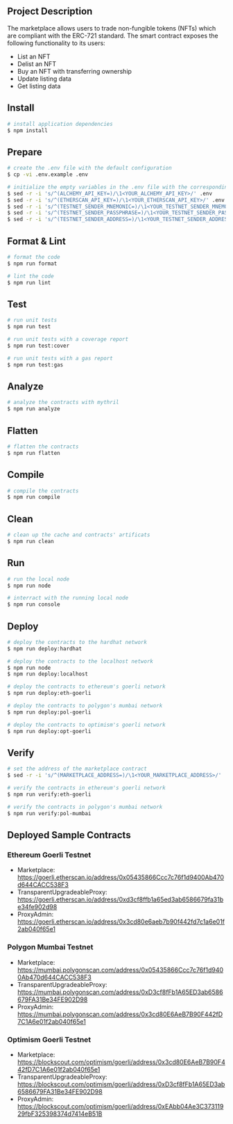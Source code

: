 ## Project Description

The marketplace allows users to trade non-fungible tokens (NFTs) which are compliant with the
ERC-721 standard. The smart contract exposes the following functionality to its users:

-   List an NFT
-   Delist an NFT
-   Buy an NFT with transferring ownership
-   Update listing data
-   Get listing data

## Install

```bash
# install application dependencies
$ npm install
```

## Prepare

```bash
# create the .env file with the default configuration
$ cp -vi .env.example .env

# initialize the empty variables in the .env file with the corresponding values
$ sed -r -i 's/^(ALCHEMY_API_KEY=)/\1<YOUR_ALCHEMY_API_KEY>/' .env
$ sed -r -i 's/^(ETHERSCAN_API_KEY=)/\1<YOUR_ETHERSCAN_API_KEY>/' .env
$ sed -r -i 's/^(TESTNET_SENDER_MNEMONIC=)/\1<YOUR_TESTNET_SENDER_MNEMONIC>/' .env
$ sed -r -i 's/^(TESTNET_SENDER_PASSPHRASE=)/\1<YOUR_TESTNET_SENDER_PASSPHRASE_IF_ANY>/' .env
$ sed -r -i 's/^(TESTNET_SENDER_ADDRESS=)/\1<YOUR_TESTNET_SENDER_ADDRESS>/' .env
```

## Format & Lint

```bash
# format the code
$ npm run format

# lint the code
$ npm run lint
```

## Test

```bash
# run unit tests
$ npm run test

# run unit tests with a coverage report
$ npm run test:cover

# run unit tests with a gas report
$ npm run test:gas
```

## Analyze

```bash
# analyze the contracts with mythril
$ npm run analyze
```

## Flatten

```bash
# flatten the contracts
$ npm run flatten
```

## Compile

```bash
# compile the contracts
$ npm run compile
```

## Clean

```bash
# clean up the cache and contracts' artificats
$ npm run clean
```

## Run

```bash
# run the local node
$ npm run node

# interract with the running local node
$ npm run console
```

## Deploy

```bash
# deploy the contracts to the hardhat network
$ npm run deploy:hardhat

# deploy the contracts to the localhost network
$ npm run node
$ npm run deploy:localhost

# deploy the contracts to ethereum's goerli network
$ npm run deploy:eth-goerli

# deploy the contracts to polygon's mumbai network
$ npm run deploy:pol-goerli

# deploy the contracts to optimism's goerli network
$ npm run deploy:opt-goerli
```

## Verify

```bash
# set the address of the marketplace contract
$ sed -r -i 's/^(MARKETPLACE_ADDRESS=)/\1<YOUR_MARKETPLACE_ADDRESS>/' .env

# verify the contracts in ethereum's goerli network
$ npm run verify:eth-goerli

# verify the contracts in polygon's mumbai network
$ npm run verify:pol-mumbai
```

## Deployed Sample Contracts

### Ethereum Goerli Testnet

-   Marketplace: https://goerli.etherscan.io/address/0x05435866Ccc7c76f1d9400Ab470d644CACC538F3
-   TransparentUpgradeableProxy: https://goerli.etherscan.io/address/0xd3cf8ffb1a65ed3ab6586679fa31be34fe902d98
-   ProxyAdmin: https://goerli.etherscan.io/address/0x3cd80e6aeb7b90f442fd7c1a6e01f2ab040f65e1

### Polygon Mumbai Testnet

-   Marketplace: https://mumbai.polygonscan.com/address/0x05435866Ccc7c76f1d9400Ab470d644CACC538F3
-   TransparentUpgradeableProxy: https://mumbai.polygonscan.com/address/0xD3cf8fFb1A65ED3ab6586679FA31Be34FE902D98
-   ProxyAdmin: https://mumbai.polygonscan.com/address/0x3cd80E6AeB7B90F442fD7C1A6e01f2ab040f65e1

### Optimism Goerli Testnet

-   Marketplace: https://blockscout.com/optimism/goerli/address/0x3cd80E6AeB7B90F442fD7C1A6e01f2ab040f65e1
-   TransparentUpgradeableProxy: https://blockscout.com/optimism/goerli/address/0xD3cf8fFb1A65ED3ab6586679FA31Be34FE902D98
-   ProxyAdmin: https://blockscout.com/optimism/goerli/address/0xEAbb04Ae3C37311929fbF325398374d7414eB51B
